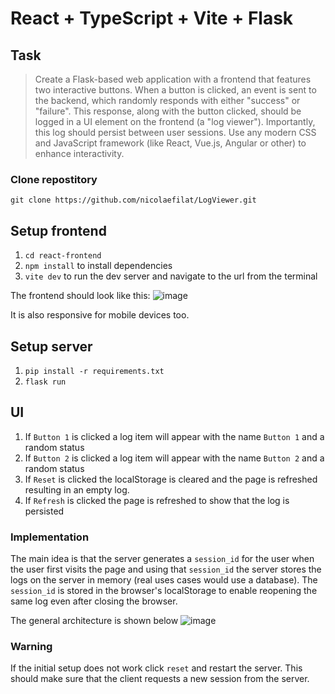 # React + TypeScript + Vite + Flask

## Task
> Create a Flask-based web application with a frontend that features two interactive buttons. When a button is clicked, an event is sent to the backend, which randomly responds with either "success" or "failure". This response, along with the button clicked, should be logged in a UI element on the frontend (a "log viewer"). Importantly, this log should persist between user sessions. Use any modern CSS and JavaScript framework (like React, Vue.js, Angular or other) to enhance interactivity. 


### Clone repostitory
`git clone https://github.com/nicolaefilat/LogViewer.git`

## Setup frontend   
1. `cd react-frontend`
2. `npm install` to install dependencies
3. `vite dev` to run the dev server and navigate to the url from the terminal

The frontend should look like this:
![image](https://github.com/nicolaefilat/LogViwer/assets/35890341/91f771f4-2365-4b74-b6fc-e81a53cf3788)

It is also responsive for mobile devices too.

## Setup server
1. `pip install -r requirements.txt`
2. `flask run`


## UI
1. If `Button 1` is clicked a log item will appear with the name `Button 1` and a random status
2. If `Button 2` is clicked a log item will appear with the name `Button 2` and a random status
3. If `Reset`    is clicked the localStorage is cleared and the page is refreshed resulting in an empty log.
4. If `Refresh`  is clicked the page is refreshed to show that the log is persisted

### Implementation
The main idea is that the server generates a `session_id` for the user when the user first visits the page and using that `session_id`
the server stores the logs on the server in memory (real uses cases would use a database).
The `session_id` is stored in the browser's localStorage to enable reopening the same log even after closing the browser.

The general architecture is shown below
![image](https://github.com/nicolaefilat/LogViwer/assets/35890341/aab2ea6d-44bb-44b4-a724-89666c06808f)

### Warning
If the initial setup does not work click `reset` and restart the server. This should make sure that the client requests a new session from the server.
